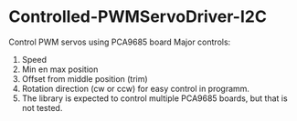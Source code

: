 # Controlled-PWMServoDriver-I2C
 Control PWM servos using PCA9685 board
 Major controls:
 1. Speed
 2. Min en max position
 3. Offset from middle position (trim)
 4. Rotation direction (cw or ccw) for easy control in programm.
 5. The library is expected to control multiple PCA9685 boards, but that is not tested.

